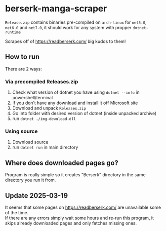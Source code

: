 # berserk-manga-scraper

`Release.zip` contains binaries pre-compiled on `arch-linux` for `net5.0`, `net6.0` and `net7.0`, it should work for any system with propper `dotnet-runtime`

Scrapes off of <https://readberserk.com/> big kudos to them!

## How to run
There are 2 ways:

### Via precompiled Releases.zip
1. Check what version of dotnet you have using `dotnet --info` in powershell/terminal
  1. If you don't have any download and install it off Microsoft site  
2. Download and unpack `Releases.zip`
3. Go into folder with desired version of dotnet (inside unpacked archive)
4. run `dotnet ./img-download.dll`

### Using source
1. Download source
2. run `dotnet run` in main directory

## Where does downloaded pages go?
Program is really simple so it creates "Berserk" directory in the same directory you run it from.

## Update 2025-03-19
It seems that some pages on <https://readberserk.com/> are unavailable some of the time.  
If there are any errors simply wait some hours and re-run this program, it skips already downloaded pages and only fetches missing ones.
